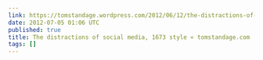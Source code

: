 ```yaml
---
link: https://tomstandage.wordpress.com/2012/06/12/the-distractions-of-social-media-1673-style/
date: 2012-07-05 01:06 UTC
published: true
title: The distractions of social media, 1673 style « tomstandage.com
tags: []
---
```



